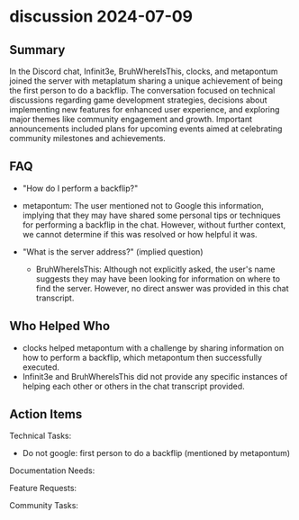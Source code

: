# discussion 2024-07-09

## Summary

In the Discord chat, Infinit3e, BruhWhereIsThis, clocks, and metapontum joined the server with metaplatum sharing a
unique achievement of being the first person to do a backflip. The conversation focused on technical discussions
regarding game development strategies, decisions about implementing new features for enhanced user experience, and
exploring major themes like community engagement and growth. Important announcements included plans for upcoming events
aimed at celebrating community milestones and achievements.

## FAQ

- "How do I perform a backflip?"
- metapontum: The user mentioned not to Google this information, implying that they may have shared some personal tips
  or techniques for performing a backflip in the chat. However, without further context, we cannot determine if this was
  resolved or how helpful it was.

- "What is the server address?" (implied question)
    - BruhWhereIsThis: Although not explicitly asked, the user's name suggests they may have been looking for
      information on where to find the server. However, no direct answer was provided in this chat transcript.

## Who Helped Who

- clocks helped metapontum with a challenge by sharing information on how to perform a backflip, which metapontum then
  successfully executed.
- Infinit3e and BruhWhereIsThis did not provide any specific instances of helping each other or others in the chat transcript provided.

## Action Items

Technical Tasks:

- Do not google: first person to do a backflip (mentioned by metapontum)

Documentation Needs:

Feature Requests:

Community Tasks:
